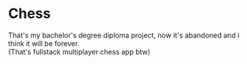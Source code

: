 # Chess

That's my bachelor's degree diploma project, now it's abandoned and i think it will be forever.  
(That's fullstack multiplayer chess app btw)
